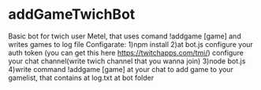 # addGameTwichBot
Basic bot for twich user Metel, that uses comand !addgame [game] and writes games to log file
Configarate:
1)npm install
2)at bot.js 
  configure your auth token (you can get this here https://twitchapps.com/tmi/)
  configure your chat channel(write twich channel that you wanna join)
3)node bot.js
4)write command !addgame [game] at your chat to add game to your gamelist, that contains at log.txt at bot folder

